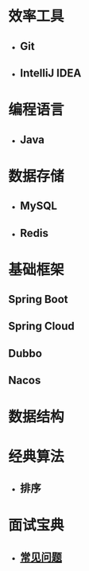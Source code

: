 # 效率工具
- ## Git
- ## IntelliJ IDEA

# 编程语言
- ## Java

# 数据存储
- ## MySQL
- ## Redis

# 基础框架
## Spring Boot
## Spring Cloud
## Dubbo
## Nacos

# 数据结构

# 经典算法
- ## 排序

# 面试宝典
- ## [常见问题](interview-bible)